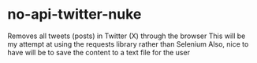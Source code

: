 # no-api-twitter-nuke
Removes all tweets (posts) in Twitter (X) through the browser
This will be my attempt at using the requests library rather than Selenium
Also, nice to have will be to save the content to a text file for the user
